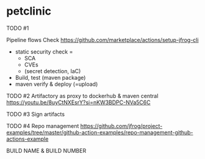 # petclinic



TODO #1

Pipeline flows
Check https://github.com/marketplace/actions/setup-jfrog-cli 
- static security check = 
    - SCA
    - CVEs
    - (secret detection, IaC)
- Build, test (maven package)
- maven verify & deploy (=upload)


TODO #2
Artifactory as proxy to dockerhub & maven central
https://youtu.be/8uyCtNXEsrY?si=nKW3BDPC-NVa5C6C

TODO #3 
Sign artifacts

TODO #4 Repo management
https://github.com/jfrog/project-examples/tree/master/github-action-examples/repo-management-github-actions-example

BUILD NAME & BUILD NUMBER
